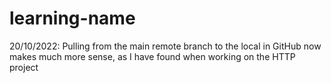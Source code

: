 # learning-name

20/10/2022: Pulling from the main remote branch to the local in GitHub now makes much more sense, as I have found when working on the HTTP project

